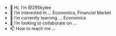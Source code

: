 - 👋 Hi, I’m @295kylee
- 👀 I’m interested in ... Economics, Financial Market
- 🌱 I’m currently learning ... Economics 
- 💞️ I’m looking to collaborate on ...
- 📫 How to reach me ...

<!---
295kylee/295kylee is a ✨ special ✨ repository because its `README.md` (this file) appears on your GitHub profile.
You can click the Preview link to take a look at your changes.
--->
